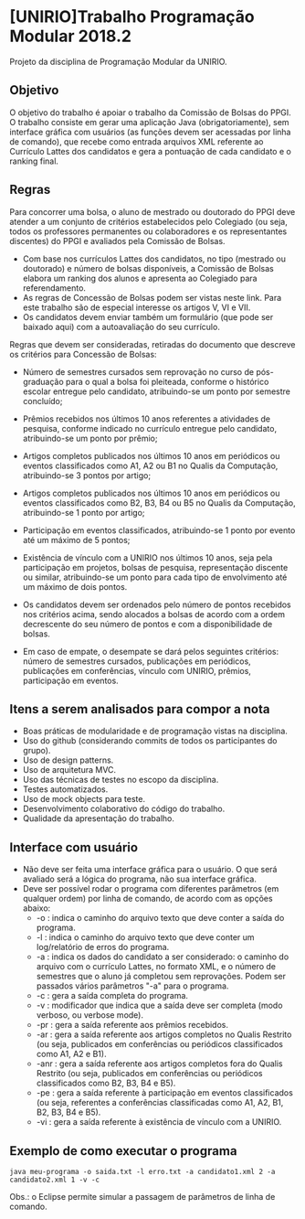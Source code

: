 # [UNIRIO]Trabalho Programação Modular 2018.2
Projeto da disciplina de Programação Modular da UNIRIO.

## Objetivo
O objetivo do trabalho é apoiar o trabalho da Comissão de Bolsas do PPGI. O trabalho consiste em gerar uma aplicação Java (obrigatoriamente), sem interface gráfica com usuários (as funções devem ser acessadas por linha de comando), que recebe como entrada arquivos XML referente ao Currículo Lattes dos candidatos e gera a pontuação de cada candidato e o ranking final.

## Regras
Para concorrer uma bolsa, o aluno de mestrado ou doutorado do PPGI deve atender a um conjunto de critérios estabelecidos pelo Colegiado (ou seja, todos os professores permanentes ou colaboradores e os representantes discentes) do PPGI e avaliados pela Comissão de Bolsas.

* Com base nos currículos Lattes dos candidatos, no tipo (mestrado ou doutorado) e número de bolsas disponíveis, a Comissão de Bolsas elabora um ranking dos alunos e apresenta ao Colegiado para referendamento.
* As regras de Concessão de Bolsas podem ser vistas neste link. Para este trabalho são de especial interesse os artigos V, VI e VII.
* Os candidatos devem enviar também um formulário (que pode ser baixado aqui) com a autoavaliação do seu currículo.

Regras que devem ser consideradas, retiradas do documento que descreve os critérios para Concessão de Bolsas:

* Número de semestres cursados sem reprovação no curso de pós-graduação para o qual a bolsa foi pleiteada, conforme o histórico escolar entregue pelo candidato, atribuindo-se um ponto por semestre concluído;
* Prêmios recebidos nos últimos 10 anos referentes a atividades de pesquisa, conforme indicado no currículo entregue pelo candidato, atribuindo-se um ponto por prêmio;
* Artigos completos publicados nos últimos 10 anos em periódicos ou eventos classificados como A1, A2 ou B1 no Qualis da Computação, atribuindo-se 3 pontos por artigo;    
* Artigos completos publicados nos últimos 10 anos em periódicos ou eventos classificados como B2, B3, B4 ou B5 no Qualis da Computação, atribuindo-se 1 ponto por artigo;
* Participação em eventos classificados, atribuindo-se 1 ponto por evento até um máximo de 5 pontos;
* Existência de vínculo com a UNIRIO nos últimos 10 anos, seja pela participação em projetos, bolsas de pesquisa, representação discente ou similar, atribuindo-se um ponto para cada tipo de envolvimento até um máximo de dois pontos.
* Os candidatos devem ser ordenados pelo número de pontos recebidos nos critérios acima, sendo alocados a bolsas de acordo com a ordem decrescente do seu número de pontos e com a disponibilidade de bolsas.

* Em caso de empate, o desempate se dará pelos seguintes critérios: número de semestres cursados, publicações em periódicos, publicações em conferências, vínculo com UNIRIO, prêmios, participação em eventos.

## Itens a serem analisados para compor a nota

* Boas práticas de modularidade e de programação vistas na disciplina.
* Uso do github (considerando commits de todos os participantes do grupo).
* Uso de design patterns.
* Uso de arquitetura MVC.
* Uso das técnicas de testes no escopo da disciplina.
* Testes automatizados.
* Uso de mock objects para teste.
* Desenvolvimento colaborativo do código do trabalho.
* Qualidade da apresentação do trabalho.

## Interface com usuário

* Não deve ser feita uma interface gráfica para o usuário. O que será avaliado será a lógica do programa, não sua interface gráfica.
* Deve ser possível rodar o programa com diferentes parâmetros (em qualquer ordem) por linha de comando, de acordo com as opções abaixo:
	* -o <nome-caminho-arquivo-txt-saida> : indica o caminho do arquivo texto que deve conter a saída do programa.
	* -l <nome-caminho-arquivo-log-errors> : indica o caminho do arquivo texto que deve conter um log/relatório de erros do programa.
	* -a <nome-caminho-arquivo-xml> <num-semestres-sem-reprovacao>: indica os dados do candidato a ser considerado: o caminho do arquivo com o currículo Lattes, no formato XML, e o número de semestres que o aluno já completou sem reprovações. Podem ser passados vários parâmetros "-a" para o programa.
	* -c : gera a saída completa do programa.
	* -v : modificador que indica que a saída deve ser completa (modo verboso, ou verbose mode).
	* -pr : gera a saída referente aos prêmios recebidos.
	* -ar : gera a saída referente aos artigos completos no Qualis Restrito (ou seja, publicados em conferências ou periódicos classificados como A1, A2 e B1).
	* -anr : gera a saída referente aos artigos completos fora do Qualis Restrito (ou seja, publicados em conferências ou periódicos classificados como B2, B3, B4 e B5).
	* -pe : gera a saída referente à participação em eventos classificados (ou seja, referentes a conferências classificadas como A1, A2, B1, B2, B3, B4 e B5).
	* -vi : gera a saída referente à existência de vínculo com a UNIRIO.

## Exemplo de como executar o programa

~~~~
java meu-programa -o saida.txt -l erro.txt -a candidato1.xml 2 -a candidato2.xml 1 -v -c
~~~~
Obs.: o Eclipse permite simular a passagem de parâmetros de linha de comando.
